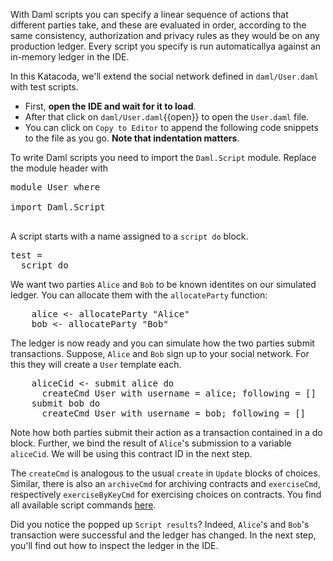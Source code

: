 With Daml scripts you can specify a linear sequence of actions that different parties take, and
these are evaluated in order, according to the same consistency, authorization and privacy rules as
they would be on any production ledger. Every script you specify is run automaticallya against an
in-memory ledger in the IDE.

In this Katacoda, we'll extend the social network defined in `daml/User.daml` with test scripts.

- First, **open the IDE and wait for it to load**.
- After that click on `daml/User.daml`{{open}} to open the `User.daml` file.
- You can click on `Copy to Editor` to append the following code snippets to the file as you go.
  **Note that indentation matters**.

To write Daml scripts you need to import the `Daml.Script` module. Replace the module header with

<pre class="file" data-target="clipboard">
module User where

import Daml.Script

</pre>

A script starts with a name assigned to a `script do` block.

<pre class="file" data-filename="daml/User.daml" data-target="append">
test =
  script do
</pre>

We want two parties `Alice` and `Bob` to be known identites on our simulated ledger. You can
allocate them with the `allocateParty` function:

<pre class="file" data-filename="daml/User.daml" data-target="append">
    alice <- allocateParty "Alice"
    bob <- allocateParty "Bob"
</pre>

The ledger is now ready and you can simulate how the two parties submit transactions.  Suppose,
`Alice` and `Bob` sign up to your social network. For this they will create a `User` template each.

<pre class="file" data-filename="daml/User.daml" data-target="append">
    aliceCid <- submit alice do
      createCmd User with username = alice; following = []
    submit bob do
      createCmd User with username = bob; following = []
</pre>

Note how both parties submit their action as a transaction contained in a do block. Further, we bind
the result of `Alice`'s submission to a variable `aliceCid`. We will be using this contract ID in
the next step.

The `createCmd` is analogous to the usual `create` in `Update` blocks of choices. Similar, there is
also an `archiveCmd` for archiving contracts and `exerciseCmd`, respectively `exerciseByKeyCmd` for
exercising choices on contracts. You find all available script commands
[here](https://docs.daml.com/daml-script/api/Daml-Script.html#functions).

Did you notice the popped up `Script results`? Indeed, `Alice`'s and `Bob`'s transaction were
successful and the ledger has changed. In the next step, you'll find out how to inspect the ledger
in the IDE.
